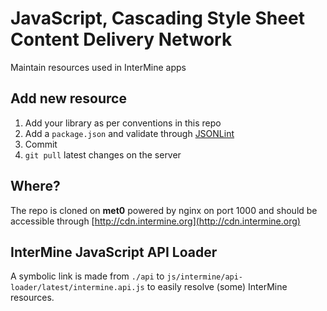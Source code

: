 # JavaScript, Cascading Style Sheet Content Delivery Network

Maintain resources used in InterMine apps

## Add new resource

1. Add your library as per conventions in this repo
2. Add a `package.json` and validate through [JSONLint](http://jsonlint.com)
3. Commit
4. `git pull` latest changes on the server

## Where?

The repo is cloned on **met0** powered by nginx on port 1000 and should be accessible through [http://cdn.intermine.org](http://cdn.intermine.org)

## InterMine JavaScript API Loader

A symbolic link is made from `./api` to `js/intermine/api-loader/latest/intermine.api.js` to easily resolve (some) InterMine resources.
